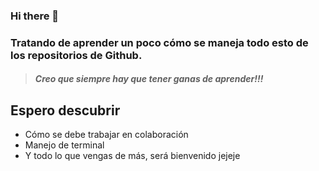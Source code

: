 ### Hi there 👋

<!--
**Ojkitar2010/Ojkitar2010** is a ✨ _special_ ✨ repository because its `README.md` (this file) appears on your GitHub profile.

Here are some ideas to get you started:

- 🔭 I’m currently working on ...
- 🌱 I’m currently learning ...
- 👯 I’m looking to collaborate on ...
- 🤔 I’m looking for help with ...
- 💬 Ask me about ...
- 📫 How to reach me: ...
- 😄 Pronouns: ...
- ⚡ Fun fact: ...
-->
### Tratando de aprender un poco cómo se maneja todo esto de los repositorios de Github.

> ##### Creo que siempre hay que tener ganas de aprender!!!

## Espero descubrir

- Cómo se debe trabajar en colaboración 
- Manejo de terminal
- Y todo lo que vengas de más, será bienvenido jejeje
